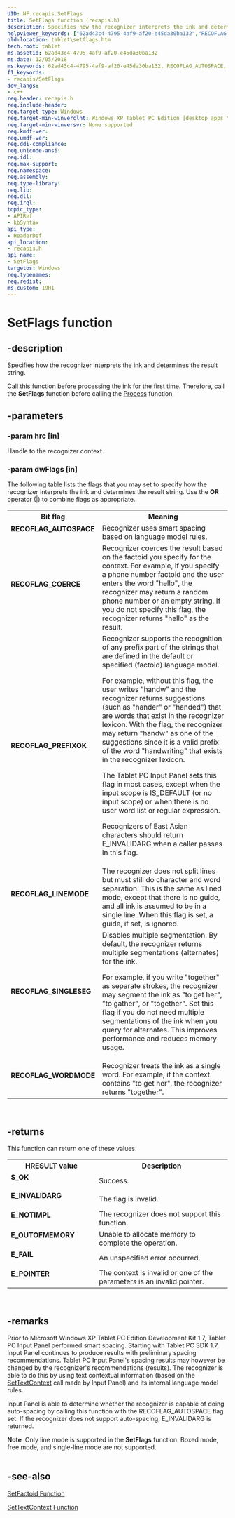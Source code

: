 ```yaml
---
UID: NF:recapis.SetFlags
title: SetFlags function (recapis.h)
description: Specifies how the recognizer interprets the ink and determines the result string.Call this function before processing the ink for the first time. Therefore, call the SetFlags function before calling the Process function.
helpviewer_keywords: ["62ad43c4-4795-4af9-af20-e45da30ba132","RECOFLAG_AUTOSPACE","RECOFLAG_COERCE","RECOFLAG_LINEMODE","RECOFLAG_PREFIXOK","RECOFLAG_SINGLESEG","RECOFLAG_WORDMODE","SetFlags","SetFlags function [Tablet PC]","recapis/SetFlags","tablet.setflags"]
old-location: tablet\setflags.htm
tech.root: tablet
ms.assetid: 62ad43c4-4795-4af9-af20-e45da30ba132
ms.date: 12/05/2018
ms.keywords: 62ad43c4-4795-4af9-af20-e45da30ba132, RECOFLAG_AUTOSPACE, RECOFLAG_COERCE, RECOFLAG_LINEMODE, RECOFLAG_PREFIXOK, RECOFLAG_SINGLESEG, RECOFLAG_WORDMODE, SetFlags, SetFlags function [Tablet PC], recapis/SetFlags, tablet.setflags
f1_keywords:
- recapis/SetFlags
dev_langs:
- c++
req.header: recapis.h
req.include-header: 
req.target-type: Windows
req.target-min-winverclnt: Windows XP Tablet PC Edition [desktop apps \| UWP apps]
req.target-min-winversvr: None supported
req.kmdf-ver: 
req.umdf-ver: 
req.ddi-compliance: 
req.unicode-ansi: 
req.idl: 
req.max-support: 
req.namespace: 
req.assembly: 
req.type-library: 
req.lib: 
req.dll: 
req.irql: 
topic_type:
- APIRef
- kbSyntax
api_type:
- HeaderDef
api_location:
- recapis.h
api_name:
- SetFlags
targetos: Windows
req.typenames: 
req.redist: 
ms.custom: 19H1
---
```


# SetFlags function


## -description



Specifies how the recognizer interprets the ink and determines the result string.

Call this function before processing the ink for the first time. Therefore, call the <b>SetFlags</b> function before calling the <a href="https://docs.microsoft.com/windows/desktop/api/recapis/nf-recapis-process">Process</a> function.






## -parameters




### -param hrc [in]

Handle to the recognizer context.


### -param dwFlags [in]


The following table lists the flags that you may set to specify how the recognizer interprets the ink and determines the result string. Use the <b>OR</b> operator (|) to combine flags as appropriate.



<table>
<tr>
<th>Bit flag</th>
<th>Meaning</th>
</tr>
<tr>
<td width="40%"><a id="RECOFLAG_AUTOSPACE"></a><a id="recoflag_autospace"></a><dl>
<dt><b>RECOFLAG_AUTOSPACE</b></dt>
</dl>
</td>
<td width="60%">
Recognizer uses smart spacing based on language model rules.

</td>
</tr>
<tr>
<td width="40%"><a id="RECOFLAG_COERCE"></a><a id="recoflag_coerce"></a><dl>
<dt><b>RECOFLAG_COERCE</b></dt>
</dl>
</td>
<td width="60%">
Recognizer coerces the result based on the factoid you specify for the context. For example, if you specify a phone number factoid and the user enters the word "hello", the recognizer may return a random phone number or an empty string. If you do not specify this flag, the recognizer returns "hello" as the result.


</td>
</tr>
<tr>
<td width="40%"><a id="RECOFLAG_PREFIXOK"></a><a id="recoflag_prefixok"></a><dl>
<dt><b>RECOFLAG_PREFIXOK</b></dt>
</dl>
</td>
<td width="60%">
Recognizer supports the recognition of any prefix part of the strings that are defined in the default or specified (factoid) language model.

For example, without this flag, the user writes "handw" and the recognizer returns suggestions (such as "hander" or "handed") that are words that exist in the recognizer lexicon. With the flag, the recognizer may return "handw" as one of the suggestions since it is a valid prefix of the word "handwriting" that exists in the recognizer lexicon.

The Tablet PC Input Panel sets this flag in most cases, except when the input scope is IS_DEFAULT (or no input scope) or when there is no user word list or regular expression.

Recognizers of East Asian characters should return E_INVALIDARG when a caller passes in this flag.


</td>
</tr>
<tr>
<td width="40%"><a id="RECOFLAG_LINEMODE"></a><a id="recoflag_linemode"></a><dl>
<dt><b>RECOFLAG_LINEMODE</b></dt>
</dl>
</td>
<td width="60%">
The recognizer does not split lines but must still do character and word separation. This is the same as lined mode, except that there is no guide, and all ink is assumed to be in a single line. When this flag is set, a guide, if set, is ignored.

</td>
</tr>
<tr>
<td width="40%"><a id="RECOFLAG_SINGLESEG"></a><a id="recoflag_singleseg"></a><dl>
<dt><b>RECOFLAG_SINGLESEG</b></dt>
</dl>
</td>
<td width="60%">
Disables multiple segmentation. By default, the recognizer returns multiple segmentations (alternates) for the ink.

For example, if you write "together" as separate strokes, the recognizer may segment the ink as "to get her", "to gather", or "together". Set this flag if you do not need multiple segmentations of the ink when you query for alternates. This improves performance and reduces memory usage.


</td>
</tr>
<tr>
<td width="40%"><a id="RECOFLAG_WORDMODE"></a><a id="recoflag_wordmode"></a><dl>
<dt><b>RECOFLAG_WORDMODE</b></dt>
</dl>
</td>
<td width="60%">
Recognizer treats the ink as a single word. For example, if the context contains "to get her", the recognizer returns "together".

</td>
</tr>
</table>
 


## -returns



This function can return one of these values.

<table>
<tr>
<th>HRESULT value</th>
<th>Description</th>
</tr>
<tr>
<td width="40%">
<dl>
<dt><b>S_OK</b></dt>
</dl>
</td>
<td width="60%">
Success.

</td>
</tr>
<tr>
<td width="40%">
<dl>
<dt><b>E_INVALIDARG</b></dt>
</dl>
</td>
<td width="60%">
The flag is invalid.

</td>
</tr>
<tr>
<td width="40%">
<dl>
<dt><b>E_NOTIMPL</b></dt>
</dl>
</td>
<td width="60%">
The recognizer does not support this function.

</td>
</tr>
<tr>
<td width="40%">
<dl>
<dt><b>E_OUTOFMEMORY</b></dt>
</dl>
</td>
<td width="60%">
Unable to allocate memory to complete the operation.


</td>
</tr>
<tr>
<td width="40%">
<dl>
<dt><b>E_FAIL</b></dt>
</dl>
</td>
<td width="60%">
An unspecified error occurred.

</td>
</tr>
<tr>
<td width="40%">
<dl>
<dt><b>E_POINTER</b></dt>
</dl>
</td>
<td width="60%">
The context is invalid or one of the parameters is an invalid pointer.

</td>
</tr>
</table>
 




## -remarks



Prior to Microsoft Windows XP Tablet PC Edition Development Kit 1.7, Tablet PC Input Panel performed smart spacing. Starting with Tablet PC SDK 1.7, Input Panel continues to produce results with preliminary spacing recommendations. Tablet PC Input Panel's spacing results may however be changed by the recognizer's recommendations (results). The recognizer is able to do this by using text contextual information (based on the <a href="https://docs.microsoft.com/windows/desktop/api/recapis/nf-recapis-settextcontext">SetTextContext</a> call made by Input Panel) and its internal language model rules.

Input Panel is able to determine whether the recognizer is capable of doing auto-spacing by calling this function with the RECOFLAG_AUTOSPACE flag set. If the recognizer does not support auto-spacing, E_INVALIDARG is returned.

<div class="alert"><b>Note</b>  Only line mode is supported in the <b>SetFlags</b> function. Boxed mode, free mode, and single-line mode are not supported.</div>
<div> </div>



## -see-also




<a href="https://docs.microsoft.com/windows/desktop/api/recapis/nf-recapis-setfactoid">SetFactoid Function</a>



<a href="https://docs.microsoft.com/windows/desktop/api/recapis/nf-recapis-settextcontext">SetTextContext Function</a>
 

 

